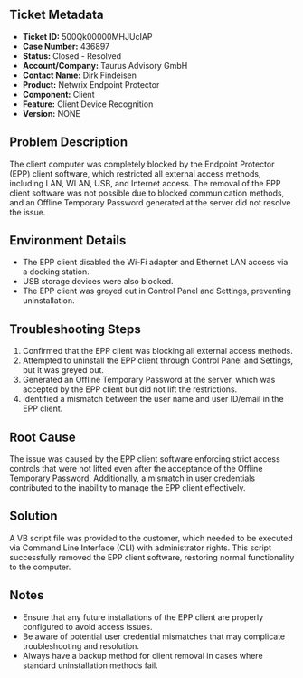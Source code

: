 ## Ticket Metadata
- **Ticket ID:** 500Qk00000MHJUcIAP
- **Case Number:** 436897
- **Status:** Closed - Resolved
- **Account/Company:** Taurus Advisory GmbH
- **Contact Name:** Dirk Findeisen
- **Product:** Netwrix Endpoint Protector
- **Component:** Client
- **Feature:** Client Device Recognition
- **Version:** NONE

## Problem Description
The client computer was completely blocked by the Endpoint Protector (EPP) client software, which restricted all external access methods, including LAN, WLAN, USB, and Internet access. The removal of the EPP client software was not possible due to blocked communication methods, and an Offline Temporary Password generated at the server did not resolve the issue.

## Environment Details
- The EPP client disabled the Wi-Fi adapter and Ethernet LAN access via a docking station.
- USB storage devices were also blocked.
- The EPP client was greyed out in Control Panel and Settings, preventing uninstallation.

## Troubleshooting Steps
1. Confirmed that the EPP client was blocking all external access methods.
2. Attempted to uninstall the EPP client through Control Panel and Settings, but it was greyed out.
3. Generated an Offline Temporary Password at the server, which was accepted by the EPP client but did not lift the restrictions.
4. Identified a mismatch between the user name and user ID/email in the EPP client.

## Root Cause
The issue was caused by the EPP client software enforcing strict access controls that were not lifted even after the acceptance of the Offline Temporary Password. Additionally, a mismatch in user credentials contributed to the inability to manage the EPP client effectively.

## Solution
A VB script file was provided to the customer, which needed to be executed via Command Line Interface (CLI) with administrator rights. This script successfully removed the EPP client software, restoring normal functionality to the computer.

## Notes
- Ensure that any future installations of the EPP client are properly configured to avoid access issues.
- Be aware of potential user credential mismatches that may complicate troubleshooting and resolution.
- Always have a backup method for client removal in cases where standard uninstallation methods fail.